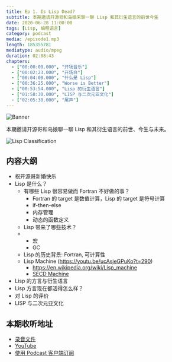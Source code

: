 ```yaml
---
title: Ep 1. Is Lisp Dead?
subtitle: 本期邀请开源哥和岛娘来聊一聊 Lisp 和其衍生语言的前世今生
date: 2020-06-28 11:00:00
tags: [Lisp, 编程语言]
category: podcast
media: /episode1.mp3
length: 185355781
mediatype: audio/mpeg
duration: 02:08:43
chapters:
  - ["00:00:00.000", "开场音乐"]
  - ["00:02:23.000", "开场白"]
  - ["00:04:00.000", "什么是 Lisp"]
  - ["00:36:25.000", "Worse is Better"]
  - ["00:53:54.000", "Lisp 的衍生语言"]
  - ["01:58:30.000", "LISP 与二次元亚文化"]
  - ["02:05:30.000", "尾声"]
---
```


![Banner](https://yetanother.fm/static/baneers/ep001.png)

本期邀请开源哥和岛娘聊一聊 Lisp 和其衍生语言的前世、今生与未来。

<!-- more -->

![Lisp Classification](https://yetanother.fm/static/misc/lisp-classification.jpg)

## 内容大纲

- 祝开源哥新婚快乐
- Lisp 是什么？
  - 有哪些 Lisp 很容易做而 Fortran 不好做的事？
    - Fortran 的 target 是数值计算，Lisp 的 target 是符号计算
    - if-then-else
    - 内存管理
    - 动态的函数定义
  - Lisp 带来了哪些技术？
  - - 宏
    - GC
  - Lisp 的历史背景: Fortran, 可计算性
  - Lisp Machine (https://youtu.be/ucAsjeGPuKo?t=290) 
    - https://en.wikipedia.org/wiki/Lisp_machine
    - [SECD Machine](https://en.wikipedia.org/wiki/SECD_machine)
- Lisp 的方言与衍生语言
- Lisp 方言现在都活得怎么样？
- 对 Lisp 的评价
- LISP 与二次元亚文化


## 本期收听地址

- [录音文件](https://cdn.yetanother.fm/blob-storage/audio/episode1.mp3)
- [YouTube](https://www.youtube.com/watch?v=b7ZYb_TRkcE)
- [使用 Podcast 客户端订阅](/about)
